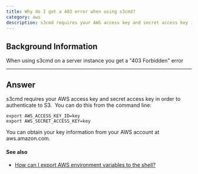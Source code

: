 ```yaml
---
title: Why do I get a 403 error when using s3cmd?
category: aws
description: s3cmd requires your AWS access key and secret access key in order to authenticate to S3. This article describes how to do this from the command line.
---
```


## Background Information

When using s3cmd on a server instance you get a "403 Forbidden" error

* * *

## Answer

s3cmd requires your AWS access key and secret access key in order to authenticate to S3.&nbsp; You can do this from the command line:

~~~
export AWS_ACCESS_KEY_ID=key  
export AWS_SECRET_ACCESS_KEY=key
~~~

You can obtain your key information from your AWS account at aws.amazon.com.

#### See also

- [How can I export AWS environment variables to the shell?](/faq/clouds/aws/How_can_I_export_AWS_environment_variables_to_the_shell.html)
